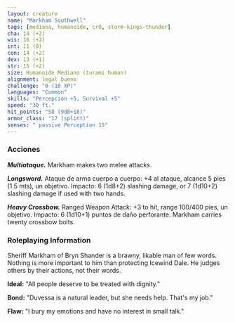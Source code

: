 ```yaml
---
layout: creature
name: "Markham Southwell"
tags: [mediana, humanoide, cr0, storm-kings-thunder]
cha: 14 (+2)
wis: 16 (+3)
int: 11 (0)
con: 14 (+2)
dex: 13 (+1)
str: 15 (+2)
size: Humanoide Mediano (turami human)
alignment: legal bueno
challenge: "0 (10 XP)"
languages: "Common"
skills: "Percepción +5, Survival +5"
speed: "30 ft."
hit_points: "58 (9d8+18)"
armor_class: "17 (splint)"
senses: " passive Perception 15"
---
```


### Acciones

***Multiataque.*** Markham makes two melee attacks.

***Longsword.*** Ataque de arma cuerpo a cuerpo: +4 al ataque, alcance 5 pies (1.5 mts), un objetivo. Impacto: 6 (1d8+2) slashing damage, or 7 (1d10+2) slashing damage if used with two hands.

***Heavy Crossbow.*** Ranged Weapon Attack: +3 to hit, range 100/400 pies, un objetivo. Impacto: 6 (1d10+1) puntos de daño perforante. Markham carries twenty crossbow bolts.

### Roleplaying Information

Sheriff Markham of Bryn Shander is a brawny, likable man of few words. Nothing is more important to him than protecting Icewind Dale. He judges others by their actions, not their words.

**Ideal:** "All people deserve to be treated with dignity."

**Bond:** "Duvessa is a natural leader, but she needs help. That's my job."

**Flaw:** "I bury my emotions and have no interest in small talk."